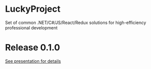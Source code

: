 # LuckyProject
Set of common .NET/C#/JS/React/Redux solutions for high-efficiency professional development

# Release 0.1.0
[See presentation for details](https://docs.google.com/presentation/d/16ze20qITbzj9Cb2xBQjHccZa6ILt8krD-17aWpyOpms/edit?usp=sharing)

